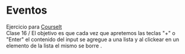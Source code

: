 # Eventos

Ejercicio para [CourseIt](https://courseit.io/) <br>
Clase 16 / El objetivo es que cada vez que apretemos las teclas "+" o "Enter" el contenido del input se agregue a una lista y al clickear en un elemento de la lista el mismo se borre .
